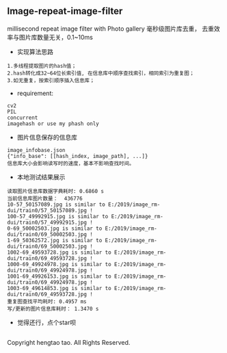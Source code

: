 ## Image-repeat-image-filter
millisecond repeat image filter with Photo gallery 毫秒级图片库去重， 去重效率与图片库数量无关，0.1~10ms

* 实现算法思路
```
1.多线程提取图片的hash值；
2.hash转化成32~64位长索引值, 在信息库中顺序查找索引，相同索引为重复图；
3.如无重复，按索引顺序插入信息库；
```
* requirement:
```
cv2
PIL
concurrent
imagehash or use my phash only
```
* 图片信息保存的信息库
```
image_infobase.json
{"info_base": [[hash_index, image_path], ...]}
信息库大小会影响读写时的速度，基本不影响查找时间。
```
* 本地测试结果展示
```
读取图片信息库数据字典耗时: 0.6860 s
当前信息库图片数量：  436776
10-57_50157089.jpg is similar to E:/2019/image_rm-dui/train0/57_50157089.jpg !
100-57_49992915.jpg is similar to E:/2019/image_rm-dui/train0/57_49992915.jpg !
0-69_50002503.jpg is similar to E:/2019/image_rm-dui/train0/69_50002503.jpg !
1-69_50362572.jpg is similar to E:/2019/image_rm-dui/train0/69_50002503.jpg !
1002-69_49593728.jpg is similar to E:/2019/image_rm-dui/train0/69_49593728.jpg !
1000-69_49924978.jpg is similar to E:/2019/image_rm-dui/train0/69_49924978.jpg !
1001-69_49926153.jpg is similar to E:/2019/image_rm-dui/train0/69_49924978.jpg !
1003-69_49614853.jpg is similar to E:/2019/image_rm-dui/train0/69_49593728.jpg !
重复图查找平均耗时: 0.4957 ms
写/更新的图片信息库耗时： 1.3470 s
```
* 觉得还行，点个star呗
##
Copyright hengtao tao. All Rights Reserved.














